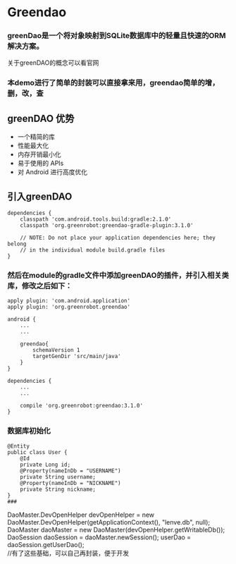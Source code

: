 # Greendao
### greenDao是一个将对象映射到SQLite数据库中的轻量且快速的ORM解决方案。
关于greenDAO的概念可以看官网
### 本demo进行了简单的封装可以直接拿来用，greendao简单的增，删，改，查
## greenDAO 优势
- 一个精简的库
- 性能最大化
- 内存开销最小化
- 易于使用的 APIs
- 对 Android 进行高度优化
## 引入greenDAO
```
dependencies {  
    classpath 'com.android.tools.build:gradle:2.1.0'  
    classpath 'org.greenrobot:greendao-gradle-plugin:3.1.0'  
  
    // NOTE: Do not place your application dependencies here; they belong  
    // in the individual module build.gradle files  
}  
```
### 然后在module的gradle文件中添加greenDAO的插件，并引入相关类库，修改之后如下：
```
apply plugin: 'com.android.application'  
apply plugin: 'org.greenrobot.greendao'  
  
android {  
    ...  
    ...  
  
    greendao{  
        schemaVersion 1  
        targetGenDir 'src/main/java'  
    }  
}  
  
dependencies {  
    ...  
    ...  
  
    compile 'org.greenrobot:greendao:3.1.0'  
}  
```

### 数据库初始化
```
@Entity  
public class User {  
    @Id  
    private Long id;  
    @Property(nameInDb = "USERNAME")  
    private String username;  
    @Property(nameInDb = "NICKNAME")  
    private String nickname;  
} 
###
```
DaoMaster.DevOpenHelper devOpenHelper = new DaoMaster.DevOpenHelper(getApplicationContext(), "lenve.db", null);  
        DaoMaster daoMaster = new DaoMaster(devOpenHelper.getWritableDb());  
        DaoSession daoSession = daoMaster.newSession(); 
        userDao = daoSession.getUserDao();  
//有了这些基础，可以自己再封装，便于开发
```
